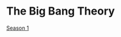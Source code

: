 # The Big Bang Theory

[Season 1](The%20Big%20Bang%20Theory%2050fdb88aefa94884a91357be18665cbf/Season%201%20b012a775144f4542afec4fea41adf346.md)